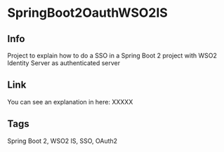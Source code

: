 # SpringBoot2OauthWSO2IS

## Info

Project to explain how to do a SSO in a Spring Boot 2 project with WSO2 Identity Server as authenticated server

## Link

You can see an explanation in here: XXXXX

## Tags

Spring Boot 2, WSO2 IS, SSO, OAuth2